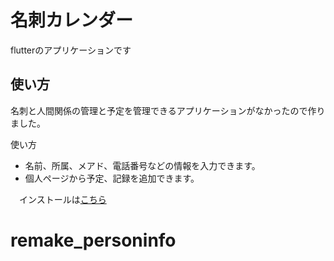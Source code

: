 # 名刺カレンダー

flutterのアプリケーションです

## 使い方

名刺と人間関係の管理と予定を管理できるアプリケーションがなかったので作りました。


使い方
- 名前、所属、メアド、電話番号などの情報を入力できます。
- 個人ページから予定、記録を追加できます。




　インストールは[こちら](https://play.google.com/store/apps/details?id=com.widgetsampule)


# remake_personinfo
